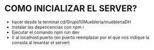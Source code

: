 # COMO INICIALIZAR EL SERVER?

* hacer desde la terminal cd/Grupo10Muebleria/muebleriaDH
* Instalar las depencencias con npm i
* Ejecutar el comando npm run dev
* Ir al localhost:puerto (en puerto reemplazar por el que nos indique la consola al levantar el server)